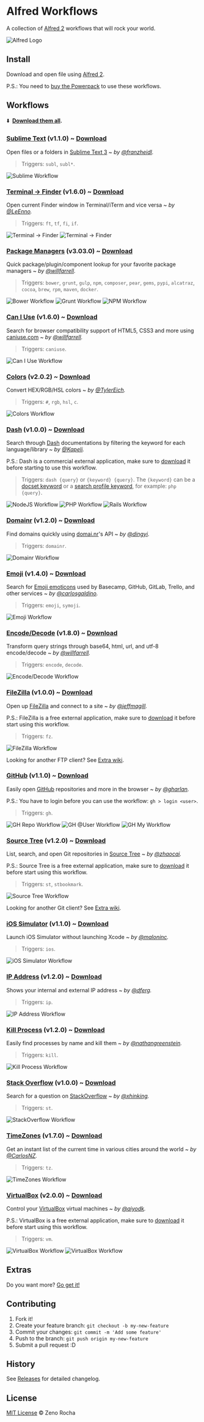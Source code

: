 # Alfred Workflows

A collection of [Alfred 2](http://www.alfredapp.com/) workflows that will rock your world.

![Alfred Logo](https://cloud.githubusercontent.com/assets/398893/3528722/5b5b30c6-0792-11e4-956d-750ac3a00bd8.png)

## Install

Download and open file using [Alfred 2](http://www.alfredapp.com/).

P.S.: You need to [buy the Powerpack](https://buy.alfredapp.com/) to use these workflows.

## Workflows

:arrow_down: **&nbsp;[Download them all](https://github.com/zenorocha/alfred-workflows/releases).**

### [Sublime Text](https://github.com/franzheidl/alfred-workflows/tree/master/open-with-sublime-text) (v1.1.0) ~ [Download](https://github.com/zenorocha/alfred-workflows/raw/master/sublime-text/sublime-text.alfredworkflow)

Open files or a folders in [Sublime Text 3](http://www.sublimetext.com/3) ~ *by [@franzheidl](https://github.com/franzheidl/).*

> Triggers: `subl`, `subl*`.

![Sublime Workflow](https://cloud.githubusercontent.com/assets/398893/3528729/6d152f88-0792-11e4-9dbe-2c4374f2e092.png)

### [Terminal → Finder](https://github.com/LeEnno/alfred-terminalfinder) (v1.6.0) ~ [Download](https://github.com/zenorocha/alfred-workflows/raw/master/terminal-finder/terminal-finder.alfredworkflow)

Open current Finder window in Terminal/iTerm and vice versa ~ *by [@LeEnno](https://github.com/LeEnno/).*

> Triggers: `ft`, `tf`, `fi`, `if`.

![Terminal → Finder](https://cloud.githubusercontent.com/assets/398893/3528744/7f119730-0792-11e4-9450-c30a1ac229be.png)
![Terminal → Finder](https://cloud.githubusercontent.com/assets/398893/3528751/912d8be0-0792-11e4-86f8-aa1e62ddece7.png)

### [Package Managers](https://github.com/willfarrell/alfred-pkgman-workflow) (v3.03.0) ~ [Download](https://github.com/zenorocha/alfred-workflows/raw/master/package-managers/package-managers.alfredworkflow)

Quick package/plugin/component lookup for your favorite package managers ~ *by [@willfarrell](https://github.com/willfarrell/).*

> Triggers: `bower`, `grunt`, `gulp`, `npm`, `composer`, `pear`, `gems`, `pypi`, `alcatraz`, `cocoa`, `brew`, `rpm`, `maven`, `docker`.

![Bower Workflow](https://cloud.githubusercontent.com/assets/398893/3528800/f6bccd0e-0792-11e4-87b4-fb2ac4065720.png)
![Grunt Workflow](https://cloud.githubusercontent.com/assets/398893/3528808/04fd2b20-0793-11e4-937b-132d9d0367ed.png)
![NPM Workflow](https://cloud.githubusercontent.com/assets/398893/3528813/12046068-0793-11e4-8602-3be496c6018c.png)

### [Can I Use](https://github.com/willfarrell/alfred-caniuse-workflow) (v1.6.0) ~ [Download](https://github.com/zenorocha/alfred-workflows/raw/master/caniuse/caniuse.alfredworkflow)

Search for browser compatibility support of HTML5, CSS3 and more using [caniuse.com](http://caniuse.com) ~ *by [@willfarrell](https://github.com/willfarrell/).*

> Triggers: `caniuse`.

![Can I Use Workflow](https://cloud.githubusercontent.com/assets/398893/3528822/2575b9f8-0793-11e4-843a-a196fd292b15.png)

### [Colors](http://www.packal.org/workflow/colors) (v2.0.2) ~ [Download](https://github.com/zenorocha/alfred-workflows/raw/master/colors/colors.alfredworkflow)

Convert HEX/RGB/HSL colors ~ *by [@TylerEich](https://github.com/TylerEich/).*

> Triggers: `#`, `rgb`, `hsl`, `c`.

![Colors Workflow](https://cloud.githubusercontent.com/assets/398893/3528841/463497e0-0793-11e4-89d9-5586295268d5.png)

### [Dash](https://github.com/Kapeli/Dash-Alfred-Workflow) (v1.0.0) ~ [Download](https://github.com/zenorocha/alfred-workflows/raw/master/dash/dash.alfredworkflow)

Search through [Dash](http://kapeli.com/dash) documentations by filtering the keyword for each language/library ~ *by [@Kapeli](https://github.com/Kapeli/).*

P.S.: Dash is a commercial external application, make sure to [download](http://kapeli.com/dash) it before starting to use this workflow.

> Triggers: `dash {query}` or `{keyword} {query}`. The `{keyword}` can be a [docset keyword](http://kapeli.com/dash_guide#docsetKeywords) or a [search profile keyword](http://kapeli.com/dash_guide#searchProfiles), for example: `php {query}`.

![NodeJS Workflow](https://cloud.githubusercontent.com/assets/398893/3528856/76ad5c36-0793-11e4-9508-907ba94d318b.png)
![PHP Workflow](https://cloud.githubusercontent.com/assets/398893/3528857/76b48362-0793-11e4-8993-cc12a618d0e8.png)
![Rails Workflow](https://cloud.githubusercontent.com/assets/398893/3528858/76b5f1f2-0793-11e4-88c8-0d1f2921e745.png)

### [Domainr](https://github.com/dingyi/Alfred-Workflows/tree/master/Domainr) (v1.2.0) ~ [Download](https://github.com/zenorocha/alfred-workflows/raw/master/domainr/domainr.alfredworkflow)

Find domains quickly using [domai.nr](https://domai.nr/)'s API ~ *by [@dingyi](https://github.com/dingyi/).*

> Triggers: `domainr`.

![Domainr Workflow](https://cloud.githubusercontent.com/assets/398893/3528875/a25e61a4-0793-11e4-8a96-a7fa6606a1da.png)

### [Emoji](https://github.com/carlosgaldino/alfred-emoji-workflow) (v1.4.0) ~ [Download](https://github.com/zenorocha/alfred-workflows/raw/master/emoji/emoji.alfredworkflow)

Search for [Emoji emoticons](http://en.wikipedia.org/wiki/Emoji) used by Basecamp, GitHub, GitLab, Trello, and other services ~ *by [@carlosgaldino](https://github.com/carlosgaldino/).*

> Triggers: `emoji`, `symoji`.

![Emoji Workflow](https://cloud.githubusercontent.com/assets/398893/3528965/ac1a574c-0794-11e4-9d02-f7f39c7b4fac.png)

### [Encode/Decode](https://github.com/willfarrell/alfred-encode-decode-workflow) (v1.8.0) ~ [Download](https://github.com/zenorocha/alfred-workflows/raw/master/encode-decode/encode-decode.alfredworkflow)

Transform query strings through base64, html, url, and utf-8 encode/decode ~ *by [@willfarrell](https://github.com/willfarrell/).*

> Triggers: `encode`, `decode`.

![Encode/Decode Workflow](https://cloud.githubusercontent.com/assets/398893/3528892/c74e0118-0793-11e4-82b6-45a9bbd87afb.png)

### [FileZilla](https://github.com/jeffmagill/alfred-open-in-filezilla) (v1.0.0) ~ [Download](https://github.com/zenorocha/alfred-workflows/raw/master/filezilla/filezilla.alfredworkflow)

Open up [FileZilla](https://filezilla-project.org/) and connect to a site ~ *by [@jeffmagill](https://github.com/jeffmagill/).*

P.S.: FileZilla is a free external application, make sure to [download](https://filezilla-project.org/) it before start using this workflow.

> Triggers: `fz`.

![FileZilla Workflow](https://cloud.githubusercontent.com/assets/398893/3528897/d4e9d784-0793-11e4-9e64-b2c580527f6e.png)

Looking for another FTP client? See [Extra wiki](https://github.com/zenorocha/alfred-workflows/wiki/Extras#ftp).

### [GitHub](https://github.com/gharlan/alfred-github-workflow) (v1.1.0) ~ [Download](https://github.com/zenorocha/alfred-workflows/raw/master/github/github.alfredworkflow)

Easily open [GitHub](http://github.com) repositories and more in the browser ~ *by [@gharlan](https://github.com/gharlan/).*

P.S.: You have to login before you can use the workflow: `gh > login <user>`.

> Triggers: `gh`.

![GH Repo Workflow](https://cloud.githubusercontent.com/assets/398893/3528906/eccb0f94-0793-11e4-88eb-aed442fea9f8.png)
![GH @User Workflow](https://cloud.githubusercontent.com/assets/398893/3528907/ecd0feb8-0793-11e4-8c41-022c5b94616a.png)
![GH My Workflow](https://cloud.githubusercontent.com/assets/398893/3528905/ecb7c0e2-0793-11e4-8436-63247eb93fab.png)

### [Source Tree](https://github.com/zhaocai/alfred2-sourcetree-workflow) (v1.2.0) ~ [Download](https://github.com/zenorocha/alfred-workflows/raw/master/source-tree/source-tree.alfredworkflow)

List, search, and open Git repositories in [Source Tree](http://www.sourcetreeapp.com/) ~ *by [@zhaocai](https://github.com/zhaocai/).*

P.S.: Source Tree is a free external application, make sure to [download](http://www.sourcetreeapp.com/) it before start using this workflow.

> Triggers: `st`, `stbookmark`.

![Source Tree Workflow](https://cloud.githubusercontent.com/assets/398893/3528921/0b7585e6-0794-11e4-9fa7-b710a237b0ca.png)

Looking for another Git client? See [Extra wiki](https://github.com/zenorocha/alfred-workflows/wiki/Extras#git-client).

### [iOS Simulator](http://www.alfredforum.com/topic/2126-launch-ios-simulator/) (v1.1.0) ~ [Download](https://github.com/zenorocha/alfred-workflows/raw/master/ios-simulator/ios-simulator.alfredworkflow)

Launch iOS Simulator without launching Xcode ~ *by [@maloninc](http://www.alfredforum.com/topic/2126-launch-ios-simulator/).*

> Triggers: `ios`.

![iOS Simulator Workflow](https://cloud.githubusercontent.com/assets/398893/3528924/19f2603a-0794-11e4-8dcd-4478af1f24af.png)

### [IP Address](http://dferg.us/ip-address-workflow/) (v1.2.0) ~ [Download](https://github.com/zenorocha/alfred-workflows/raw/master/ip-address/ip-address.alfredworkflow)

Shows your internal and external IP address ~ *by [@dferg](http://dferg.us/ip-address-workflow/).*

> Triggers: `ip`.

![IP Address Workflow](https://cloud.githubusercontent.com/assets/398893/3528930/2a1f6d90-0794-11e4-95d9-494b27070e2a.png)

### [Kill Process](https://github.com/nathangreenstein/alfred-process-killer) (v1.2.0) ~ [Download](https://github.com/zenorocha/alfred-workflows/raw/master/kill-process/kill-process.alfredworkflow)

Easily find processes by name and kill them ~ *by [@nathangreenstein](https://github.com/nathangreenstein/).*

> Triggers: `kill`.

![Kill Process Workflow](https://cloud.githubusercontent.com/assets/398893/3528937/3621c71e-0794-11e4-9fef-59e5674da49e.png)

### [Stack Overflow](https://github.com/xhinking/Alfred) (v1.0.0) ~ [Download](https://github.com/zenorocha/alfred-workflows/blob/master/stack-overflow/stack-overflow.alfredworkflow)

Search for a question on [StackOverflow](http://stackoverflow.com) ~ *by [@xhinking](https://github.com/xhinking/).*

> Triggers: `st`.

![StackOverflow Workflow](https://cloud.githubusercontent.com/assets/398893/3528942/44456e0e-0794-11e4-9473-9c9796d2dbec.png)

### [TimeZones](http://www.alfredforum.com/topic/491-timezones-a-world-clock-script-filter-updated-to-v17/) (v1.7.0) ~ [Download](https://github.com/zenorocha/alfred-workflows/raw/master/time-zones/time-zones.alfredworkflow)

Get an instant list of the current time in various cities around the world ~ *by [@CarlosNZ](http://www.alfredforum.com/topic/491-timezones-a-world-clock-script-filter-updated-to-v161/).*

> Triggers: `tz`.

![TimeZones Workflow](https://cloud.githubusercontent.com/assets/398893/3528947/56255bb6-0794-11e4-8ecb-d4aed39dbff2.png)

### [VirtualBox](https://github.com/aiyodk/Alfred-Extensions/tree/master/AlfredApp_2.x/VirtualBox-Control) (v2.0.0) ~ [Download](https://github.com/zenorocha/alfred-workflows/raw/master/virtualbox/virtualbox.alfredworkflow)

Control your [VirtualBox](https://www.virtualbox.org/) virtual machines ~ *by [@aiyodk](https://github.com/aiyodk/).*

P.S.: VirtualBox is a free external application, make sure to [download](https://www.virtualbox.org/) it before start using this workflow.

> Triggers: `vm`.

![VirtualBox Workflow](https://cloud.githubusercontent.com/assets/398893/3528955/6c665c0e-0794-11e4-80b5-998706bf9b37.png)
![VirtualBox Workflow](https://cloud.githubusercontent.com/assets/398893/3528956/6c80cfa8-0794-11e4-9d42-4a12d006899c.png)

## Extras

Do you want more? [Go get it!](https://github.com/zenorocha/alfred-workflows/wiki/Extras)

## Contributing

1. Fork it!
2. Create your feature branch: `git checkout -b my-new-feature`
3. Commit your changes: `git commit -m 'Add some feature'`
4. Push to the branch: `git push origin my-new-feature`
5. Submit a pull request :D

## History

See [Releases](https://github.com/zenorocha/alfred-workflows/releases) for detailed changelog.

## License

[MIT License](http://zenorocha.mit-license.org/) © Zeno Rocha
